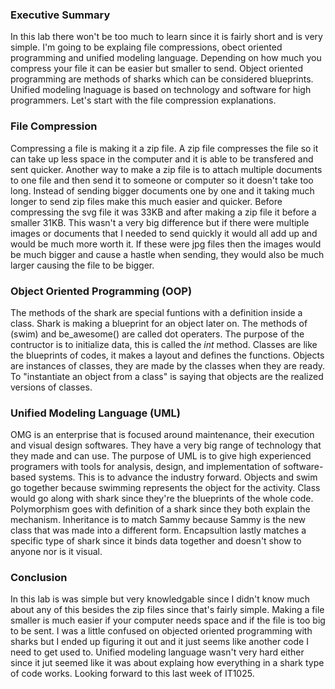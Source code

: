 ### Executive Summary
In this lab there won't be too much to learn since it is fairly short and is very simple. I'm going to be explaing file compressions, obect oriented programming and unified modeling language. Depending on how much you compress your file it can be easier but smaller to send. Object oriented programming are methods of sharks which can be considered blueprints. Unified modeling lnaguage  is based on technology and software for high programmers. Let's start with the file compression explanations. 

### File Compression
Compressing a file is making it a zip file. A zip file compresses the file so it can take up less space in the computer and it is able to be transfered and sent quicker. Another way to make a zip file is to attach multiple documents to one file and then send it to someone or computer so it doesn't take too long. Instead of sending bigger documents one by one and it taking much longer to send zip files make this much easier and quicker. Before compressing the svg file it was 33KB and after making a zip file it before a smaller 31KB. This wasn't a very big difference but if there were multiple images or documents that I needed to send quickly it would all add up and would be much more worth it. If these were jpg files then the images would be much bigger and cause a hastle when sending, they would also be much larger causing the file to be bigger. 

### Object Oriented Programming (OOP)
The methods of the shark are special funtions with a definition inside a class. Shark is making a blueprint for an object later on. The methods of (swim) and be_awesome() are called dot operaters. The purpose of the contructor is to initialize data, this is called the _int_ method. Classes are like the blueprints of codes, it makes a layout and defines the functions. Objects are instances of classes, they are made by the classes when they are ready. To "instantiate an object from a class" is saying that objects are the realized versions of classes.

### Unified Modeling Language (UML)
OMG is an enterprise that is focused around maintenance, their execution and visual design softwares. They have a very big range of technology that they made and can use. The purpose of UML is to give high experienced programers with tools for analysis, design, and implementation of software-based systems. This is to advance the industry forward. Objects and swim go together because swimming represents the object for the activity. Class would go along with shark since they're the blueprints of the whole code. Polymorphism goes with definition of a shark since they both explain the mechanism. Inheritance is to match Sammy because Sammy is the new class that was made into a different form. Encapsultion lastly matches a specific type of shark since it binds data together and doesn't show to anyone nor is it visual.  

### Conclusion
In this lab is was simple but very knowledgable since I didn't know much about any of this besides the zip files since that's fairly simple. Making a file smaller is much easier if your computer needs space and if the file is too big to be sent. I was a little confused on objected oriented programming with sharks but I ended up figuring it out and it just seems like another code I need to get used to. Unified modeling language wasn't very hard either since it jut seemed like it was about explaing how everything in a shark type of code works. Looking forward to this last week of IT1025.
